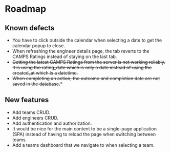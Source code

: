 # Roadmap

## Known defects


* You have to click outside the calendar when selecting a date to get the calendar popup to close.
* When refreshing the engineer details page, the tab reverts to the CAMPS Ratings instead of staying on the last tab.
* ~~Getting the latest CAMPS Ratings from the server is not working reliably.  It is using the rating_date which is only a date instead of using the created_at which is a datetime.~~
* ~~When completing an action, the outcome and completion date are not saved in the database.~~* 



## New features

* Add teams CRUD.
* Add engineers CRUD.
* Add authentication and authorization.
* It would be nice for the main content to be a single-page application (SPA) instead of having to reload the page when switching between teams.
* Add a teams dashboard that we navigate to when selecting a team.